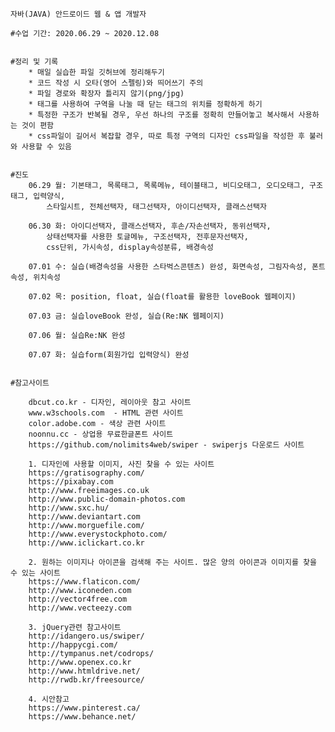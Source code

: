 ﻿
	자바(JAVA) 안드로이드 웹 & 앱 개발자

	#수업 기간: 2020.06.29 ~ 2020.12.08


	#정리 및 기록
		* 매일 실습한 파일 깃허브에 정리해두기
		* 코드 작성 시 오타(영어 스펠링)와 띄어쓰기 주의
		* 파일 경로와 확장자 틀리지 않기(png/jpg)
		* 태그를 사용하여 구역을 나눌 때 닫는 태그의 위치를 정확하게 하기
		* 특정한 구조가 반복될 경우, 우선 하나의 구조를 정확히 만들어놓고 복사해서 사용하는 것이 편함
		* css파일이 길어서 복잡할 경우, 따로 특정 구역의 디자인 css파일을 작성한 후 불러와 사용할 수 있음


	#진도
		06.29 월: 기본태그, 목록태그, 목록메뉴, 테이블태그, 비디오태그, 오디오태그, 구조태그, 입력양식,
			스타일시트, 전체선택자, 태그선택자, 아이디선택자, 클래스선택자

		06.30 화: 아이디선택자, 클래스선택자, 후손/자손선택자, 동위선택자,
			상태선택자를 사용한 토글메뉴, 구조선택자, 전후문자선택자,
			css단위, 가시속성, display속성분류, 배경속성

		07.01 수: 실습(배경속성을 사용한 스타벅스콘텐츠) 완성, 화면속성, 그림자속성, 폰트속성, 위치속성

		07.02 목: position, float, 실습(float를 활용한 loveBook 웹페이지)

		07.03 금: 실습loveBook 완성, 실습(Re:NK 웹페이지)

		07.06 월: 실습Re:NK 완성

		07.07 화: 실습form(회원가입 입력양식) 완성


	#참고사이트

		dbcut.co.kr - 디자인, 레이아웃 참고 사이트
		www.w3schools.com  - HTML 관련 사이트
		color.adobe.com - 색상 관련 사이트
		noonnu.cc - 상업용 무료한글폰트 사이트
		https://github.com/nolimits4web/swiper - swiperjs 다운로드 사이트

		1. 디자인에 사용할 이미지, 사진 찾을 수 있는 사이트
		https://gratisography.com/
		https://pixabay.com
		http://www.freeimages.co.uk
		http://www.public-domain-photos.com
		http://www.sxc.hu/
		http://www.deviantart.com
		http://www.morguefile.com/
		http://www.everystockphoto.com/
		http://www.iclickart.co.kr

		2. 원하는 이미지나 아이콘을 검색해 주는 사이트. 많은 양의 아이콘과 이미지를 찾을 수 있는 사이트
		https://www.flaticon.com/
		http://www.iconeden.com
		http://vector4free.com
		http://www.vecteezy.com

		3. jQuery관련 참고사이트
		http://idangero.us/swiper/
		http://happycgi.com/
		http://tympanus.net/codrops/
		http://www.openex.co.kr
		http://www.htmldrive.net/
		http://rwdb.kr/freesource/

		4. 시안참고
		https://www.pinterest.ca/
		https://www.behance.net/

